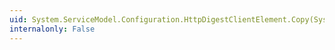 ```yaml
---
uid: System.ServiceModel.Configuration.HttpDigestClientElement.Copy(System.ServiceModel.Configuration.HttpDigestClientElement)
internalonly: False
---
```

